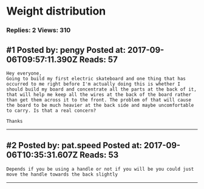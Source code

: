 # Weight distribution

### Replies: 2 Views: 310

## \#1 Posted by: pengy Posted at: 2017-09-06T09:57:11.390Z Reads: 57

```
Hey everyone,
Going to build my first electric skateboard and one thing that has occurred to me right before I'm actually doing this is whether I should build my board and concentrate all the parts at the back of it, that will help me keep all the wires at the back of the board rather than get them across it to the front. The problem of that will cause the board to be much heavier at the back side and maybe uncomfortable to carry. Is that a real concern?

Thanks
```

---
## \#2 Posted by: pat.speed Posted at: 2017-09-06T10:35:31.607Z Reads: 53

```
Depends if you be using a handle or not if you will be you could just move the handle towards the back slightly
```

---
